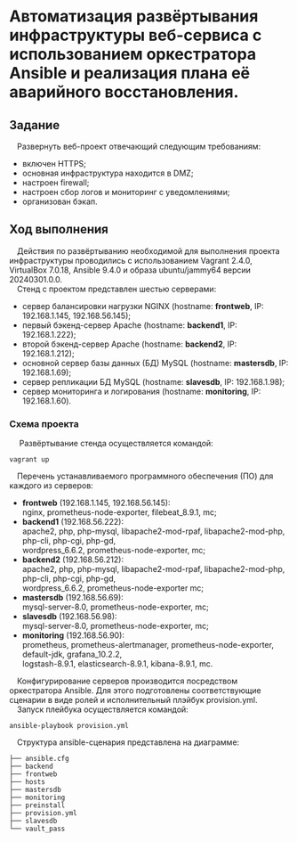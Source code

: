 # Автоматизация развёртывания инфраструктуры веб-сервиса с использованием оркестратора Ansible и реализация плана её аварийного восстановления.
## Задание
&ensp;&ensp;Развернуть веб-проект отвечающий следующим требованиям:
  - включен HTTPS;
  - основная инфраструктура находится в DMZ;
  - настроен firewall;
  - настроен сбор логов и мониторинг с уведомлениями;
  - организован бэкап.<br/>
## Ход выполнения  
&ensp;&ensp;Действия по развёртыванию необходимой для выполнения проекта инфраструктуры проводились с использованием Vagrant 2.4.0, VirtualBox 7.0.18, Ansible 9.4.0 и образа ubuntu/jammy64 версии 20240301.0.0.<br/> 
&ensp;&ensp;Стенд с проектом представлен шестью серверами:
  - сервер балансировки нагрузки NGINX (hostname: **frontweb**, IP: 192.168.1.145, 192.168.56.145);
  - первый бэкенд-сервер Apache (hostname: **backend1**, IP: 192.168.1.222);
  - второй бэкенд-сервер Apache (hostname: **backend2**, IP: 192.168.1.212);
  - основной сервер базы данных (БД) MySQL (hostname: **mastersdb**, IP: 192.168.1.69);
  - cервер репликации БД MySQL (hostname: **slavesdb**, IP: 192.168.1.98);
  - cервер мониторинга и логирования (hostname: **monitoring**, IP: 192.168.1.60).
### Схема проекта <br/>

&ensp;&ensp; Развёртывание стенда осуществляется командой:
```shell
vagrant up
```
&ensp;&ensp;Перечень устанавливаемого программного обеспечения (ПО) для каждого из серверов:
- **frontweb** (192.168.1.145, 192.168.56.145):<br/>
  nginx, prometheus-node-exporter, filebeat_8.9.1, mc;
- **backend1** (192.168.56.222):<br/>
  apache2, php, php-mysql, libapache2-mod-rpaf, libapache2-mod-php, php-cli, php-cgi, php-gd,<br/>
  wordpress_6.6.2, prometheus-node-exporter, mc;
- **backend2** (192.168.56.212):<br/>
apache2, php, php-mysql, libapache2-mod-rpaf, libapache2-mod-php, php-cli, php-cgi, php-gd,<br/>
wordpress_6.6.2, prometheus-node-exporter mc;
- **mastersdb** (192.168.56.69):<br/>
  mysql-server-8.0, prometheus-node-exporter, mc;
- **slavesdb** (192.168.56.98):<br/>
  mysql-server-8.0, prometheus-node-exporter, mc;
- **monitoring** (192.168.56.90):<br/>
  prometheus, prometheus-alertmanager, prometheus-node-exporter, default-jdk, grafana_10.2.2,<br/>
  logstash-8.9.1, elasticsearch-8.9.1, kibana-8.9.1, mc.

&ensp;&ensp;Конфигурирование серверов производится посредством оркестратора Ansible. Для этого подготовлены соответствующие сценарии в виде ролей и исполнительный плэйбук provision.yml.<br/>
&ensp;&ensp;Запуск плейбука осуществляется командой:
```shell
ansible-playbook provision.yml
```
&ensp;&ensp;Структура ansible-сценария представлена на диаграмме:
```shell
├── ansible.cfg
├── backend
├── frontweb
├── hosts
├── mastersdb
├── monitoring
├── preinstall
├── provision.yml
├── slavesdb
└── vault_pass
```

